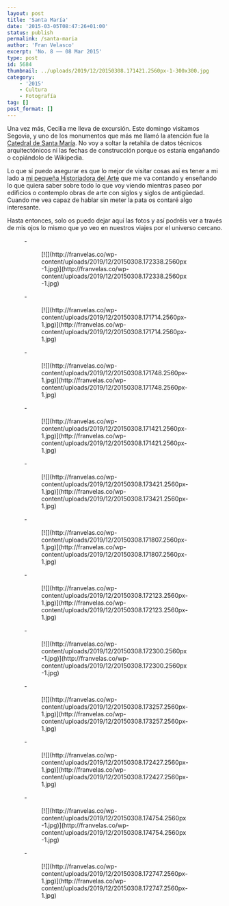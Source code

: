 ```yaml
---
layout: post
title: 'Santa María'
date: '2015-03-05T08:47:26+01:00'
status: publish
permalink: /santa-maria
author: 'Fran Velasco'
excerpt: 'No. 8 —— 08 Mar 2015'
type: post
id: 5684
thumbnail: ../uploads/2019/12/20150308.171421.2560px-1-300x300.jpg
category:
    - '2015'
    - Cultura
    - Fotografía
tag: []
post_format: []
---
```

Una vez más, Cecilia me lleva de excursión. Este domingo visitamos Segovia, y uno de los monumentos que más me llamó la atención fue la [Catedral de Santa María](https://t.umblr.com/redirect?z=http%3A%2F%2Fes.wikipedia.org%2Fwiki%2FCatedral_de_Santa_Mar%25C3%25ADa_de_Segovia&t=NzBkZDA5MGYxYWE5NzMyNzVjNDk0N2RiOGVjMDM0YmM1NzQ1ODM5YyxkMkppc3dWTA%3D%3D&b=t%3Abj-6eDXR0rO8eUmz89EP9g&p=https%3A%2F%2Fasincroniados.tumblr.com%2Fpost%2F114061149950%2Fn%25C2%25BA-264-santa-mar%25C3%25ADa-8-de-marzo-de-2015-una-vez-m%25C3%25A1s&m=1). No voy a soltar la retahila de datos técnicos arquitectónicos ni las fechas de construcción porque os estaría engañando o copiándolo de Wikipedia.  
  
Lo que sí puedo asegurar es que lo mejor de visitar cosas así es tener a mi lado a [mi pequeña Historiadora del Arte](https://instagram.com/mynamesce) que me va contando y enseñando lo que quiera saber sobre todo lo que voy viendo mientras paseo por edificios o contemplo obras de arte con siglos y siglos de antigüedad. Cuando me vea capaz de hablar sin meter la pata os contaré algo interesante.  
  
Hasta entonces, solo os puedo dejar aquí las fotos y así podréis ver a través de mis ojos lo mismo que yo veo en nuestros viajes por el universo cercano.

<figure class="wp-block-gallery alignwide columns-1 is-cropped mas-ancho relleno mb-0">- <figure>[![](http://franvelas.co/wp-content/uploads/2019/12/20150308.172338.2560px-1.jpg)](http://franvelas.co/wp-content/uploads/2019/12/20150308.172338.2560px-1.jpg)</figure>

</figure><figure class="wp-block-gallery alignwide columns-2 is-cropped mas-ancho mb-0 mt-0">- <figure>[![](http://franvelas.co/wp-content/uploads/2019/12/20150308.171714.2560px-1.jpg)](http://franvelas.co/wp-content/uploads/2019/12/20150308.171714.2560px-1.jpg)</figure>
- <figure>[![](http://franvelas.co/wp-content/uploads/2019/12/20150308.171748.2560px-1.jpg)](http://franvelas.co/wp-content/uploads/2019/12/20150308.171748.2560px-1.jpg)</figure>
- <figure>[![](http://franvelas.co/wp-content/uploads/2019/12/20150308.171421.2560px-1.jpg)](http://franvelas.co/wp-content/uploads/2019/12/20150308.171421.2560px-1.jpg)</figure>
- <figure>[![](http://franvelas.co/wp-content/uploads/2019/12/20150308.173421.2560px-1.jpg)](http://franvelas.co/wp-content/uploads/2019/12/20150308.173421.2560px-1.jpg)</figure>
- <figure>[![](http://franvelas.co/wp-content/uploads/2019/12/20150308.171807.2560px-1.jpg)](http://franvelas.co/wp-content/uploads/2019/12/20150308.171807.2560px-1.jpg)</figure>
- <figure>[![](http://franvelas.co/wp-content/uploads/2019/12/20150308.172123.2560px-1.jpg)](http://franvelas.co/wp-content/uploads/2019/12/20150308.172123.2560px-1.jpg)</figure>
- <figure>[![](http://franvelas.co/wp-content/uploads/2019/12/20150308.172300.2560px-1.jpg)](http://franvelas.co/wp-content/uploads/2019/12/20150308.172300.2560px-1.jpg)</figure>
- <figure>[![](http://franvelas.co/wp-content/uploads/2019/12/20150308.173257.2560px-1.jpg)](http://franvelas.co/wp-content/uploads/2019/12/20150308.173257.2560px-1.jpg)</figure>
- <figure>[![](http://franvelas.co/wp-content/uploads/2019/12/20150308.172427.2560px-1.jpg)](http://franvelas.co/wp-content/uploads/2019/12/20150308.172427.2560px-1.jpg)</figure>
- <figure>[![](http://franvelas.co/wp-content/uploads/2019/12/20150308.174754.2560px-1.jpg)](http://franvelas.co/wp-content/uploads/2019/12/20150308.174754.2560px-1.jpg)</figure>

</figure><figure class="wp-block-gallery alignwide columns-1 is-cropped mas-ancho relleno mt-0">- <figure>[![](http://franvelas.co/wp-content/uploads/2019/12/20150308.172747.2560px-1.jpg)](http://franvelas.co/wp-content/uploads/2019/12/20150308.172747.2560px-1.jpg)</figure>

</figure>